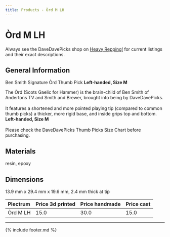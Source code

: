 ```yaml
---
title: Products - Òrd M LH
---
```

# Òrd M LH

Always see the DaveDavePicks shop on [Heavy Repping!](https://www.heavyrepping.com/store/shop/davedavepicks/) for current listings and their exact descriptions.

## General Information
Ben Smith Signature Òrd Thumb Pick **Left-handed, Size M**

The Òrd (Scots Gaelic for Hammer) is the brain-child of Ben Smith of Andertons TV and Smith and Brewer, brought into being by DaveDavePicks.<br/><br/>It features a shortened and more pointed playing tip (compared to common thumb picks) a thicker, more rigid base, and inside grips top and bottom.<be/><br/> **Left-handed, Size M**<br/><br/>Please check the DaveDavePicks Thumb Picks Size Chart before purchasing.

## Materials
resin, epoxy

## Dimensions
13.9 mm x 29.4 mm x 19.6 mm, 2.4 mm thick at tip

| **Plectrum**                                        | **Price 3d printed**   | **Price handmade**   | **Price cast**   |
|:----------------------------------------------------|:-----------------------|:---------------------|:-----------------|
| Òrd M LH                                          | 15.0               | 30.0             | 15.0         |

---

{% include footer.md %}